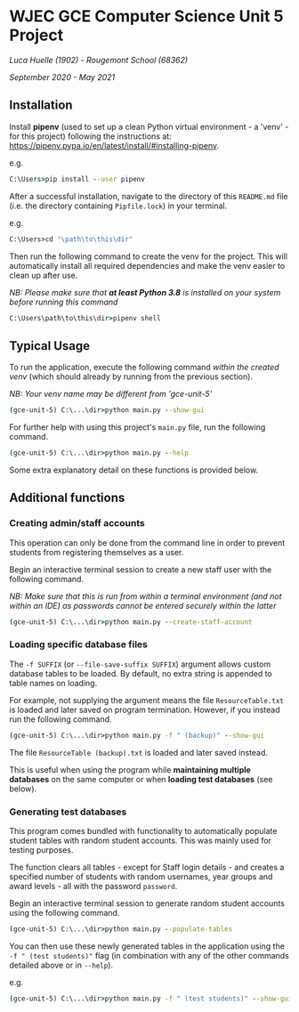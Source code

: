 # WJEC GCE Computer Science Unit 5 Project

*Luca Huelle (1902) - Rougemont School (68362)*

*September 2020 - May 2021*

## Installation

Install **pipenv** (used to set up a clean Python virtual environment - a 'venv' - for this project) following the instructions at:
https://pipenv.pypa.io/en/latest/install/#installing-pipenv.

e.g.

```cmd
C:\Users>pip install --user pipenv
```

After a successful installation, navigate to the directory of this `README.md` file (i.e. the directory containing `Pipfile.lock`) in your terminal.

e.g.

```cmd
C:\Users>cd "\path\to\this\dir"
```

Then run the following command to create the venv for the project. This will automatically install all required dependencies and make the venv easier to clean up after use.

_NB: Please make sure that **at least Python 3.8** is installed on your system before running this command_

```cmd
C:\Users\path\to\this\dir>pipenv shell
```

## Typical Usage

To run the application, execute the following command _within the created venv_ (which should already by running from the previous section).

_NB: Your venv name may be different from 'gce-unit-5'_

```cmd
(gce-unit-5) C:\...\dir>python main.py --show-gui
```

For further help with using this project's `main.py` file, run the following command.

```cmd
(gce-unit-5) C:\...\dir>python main.py --help
```

Some extra explanatory detail on these functions is provided below.

## Additional functions

### Creating admin/staff accounts

This operation can only be done from the command line in order to prevent students from registering themselves as a user.

Begin an interactive terminal session to create a new staff user with the following command.

_NB: Make sure that this is run from within a terminal environment (and not within an IDE) as passwords cannot be entered securely within the latter_

```cmd
(gce-unit-5) C:\...\dir>python main.py --create-staff-account
```

### Loading specific database files

The `-f SUFFIX` (or `--file-save-suffix SUFFIX`) argument allows custom database tables to be loaded. By default, no extra string is appended to table names on loading.

For example, not supplying the argument means the file `ResourceTable.txt` is loaded and later saved on program termination. However, if you instead run the following command.

```cmd
(gce-unit-5) C:\...\dir>python main.py -f " (backup)" --show-gui
```

The file `ResourceTable (backup).txt` is loaded and later saved instead.

This is useful when using the program while **maintaining multiple databases** on the same computer or when **loading test databases** (see below).

### Generating test databases

This program comes bundled with functionality to automatically populate student tables with random student accounts. This was mainly used for testing purposes.

The function clears all tables - except for Staff login details - and creates a specified number of students with random usernames, year groups and award levels - all with the password `password`.

Begin an interactive terminal session to generate random student accounts using the following command.

```cmd
(gce-unit-5) C:\...\dir>python main.py --populate-tables
```

You can then use these newly generated tables in the application using the `-f " (test students)"` flag (in combination with any of the other commands detailed above or in `--help`).

e.g.

```cmd
(gce-unit-5) C:\...\dir>python main.py -f " (test students)" --show-gui
```
